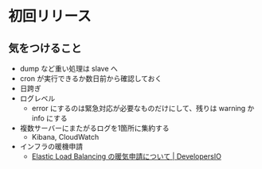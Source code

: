# 初回リリース

## 気をつけること
- dump など重い処理は slave へ
- cron が実行できるか数日前から確認しておく
- 日跨ぎ
- ログレベル
  - error にするのは緊急対応が必要なものだけにして、残りは warning か info にする
- 複数サーバーにまたがるログを1箇所に集約する
  - Kibana, CloudWatch
- インフラの暖機申請
  - [Elastic Load Balancing の暖気申請について | DevelopersIO](https://dev.classmethod.jp/articles/elastic-load-balancing-pre-warming/)
